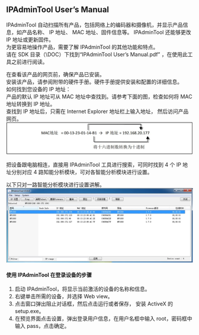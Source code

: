 ## IPAdminTool User’s Manual

IPAdminTool 自动扫描所有产品，包括网络上的编码器和摄像机，并显示产品信息，如产品名称、 IP 地址、 MAC 地址、固件信息等。
IPAdminTool 还能够更改 IP 地址或更新固件。   
为更容易地操作产品，需要了解 IPAdminTool 的其他功能和特点。  
请在 SDK 目录（\DOC）下找到“IPAdminTool User’s Manual.pdf” ，在使用此工具之前进行阅读。

在查看该产品的网页前，确保产品已安装。  
安装该产品，请参阅附带的硬件手册。硬件手册提供安装和配置的详细信息。  
如何找到您设备的 IP 地址：  
产品的默认 IP 地址可从 MAC 地址中查找到。请参考下面的图，检查如何将 MAC 地址转换到 IP 地址。  
查找到 IP 地址后，只需在 Internet Explorer 地址栏上输入地址， 然后访问产品网页。  
![](images/I16568430260.jpeg)

把设备跟电脑相连，直接用 IPAdminTool 工具进行搜索，可同时找到 4 个 IP 地址分别对应 4 路知能分析模块，可对各智能分析模块进行设置。

以下只对一路智能分析模块进行设置讲解。
![](images/I16568430261.jpeg)

#### 使用 IPAdminTool 在登录设备的步骤
1. 启动 IPAdminTool，将显示当前激活的设备的名称和信息。
2. 右键单击所需的设备，并选择 Web view。
3. 点击窗口弹出阻止对话框，然后点击运行或者保存， 安装 ActiveX 的 setup.exe。
4. 在预览界面点击设置，弹出登录用户信息，在用户名框中输入 root，密码框中输入 pass，点击确定。